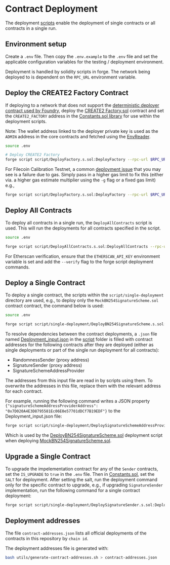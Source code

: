 # Contract Deployment

The deployment [scripts](script) enable the deployment of single contracts or all contracts in a single run.

## Environment setup

Create a `.env` file. Then copy the `.env.example` to the `.env` file and set the applicable configuration variables for the testing / deployment environment.

Deployment is handled by solidity scripts in forge. The network being deployed to is dependent on the `RPC_URL` environment variable.

## Deploy the CREATE2 Factory Contract

If deploying to a network that does not support the [deterministic deployer contract used by Foundry](https://book.getfoundry.sh/guides/deterministic-deployments-using-create2), deploy the [CREATE2 Factory.sol](src/Factory.sol) contract and set the `CREATE2_FACTORY` address in the [Constants.sol library](script/libraries/Constants.sol) for use within the deployment scripts. 

Note: The wallet address linked to the deployer private key is used as the `ADMIN` address in the core contracts and fetched using the [EnvReader](script/utils/EnvReader.sol).


```sh
source .env

# Deploy CREATE2 Factory
forge script script/DeployFactory.s.sol:DeployFactory --rpc-url $RPC_URL --private-key $PRIVATE_KEY --broadcast --slow
```

For Filecoin Calibration Testnet, a common [deployment issue](https://github.com/filecoin-project/fevm-foundry-kit) that you may see is a failure due to gas. Simply pass in a higher gas limit to fix this (either via. a higher gas estimate multiplier using the `-g` flag or a fixed gas limit) e.g.,

```sh
forge script script/DeployFactory.s.sol:DeployFactory --rpc-url $RPC_URL --private-key $PRIVATE_KEY --broadcast --slow -g 10000
```

## Deploy All Contracts

To deploy all contracts in a single run, the `DeployAllContracts` script is used. This will run the deployments for all contracts specified in the script.
```sh
source .env

forge script script/DeployAllContracts.s.sol:DeployAllContracts --rpc-url $RPC_URL --private-key $PRIVATE_KEY --broadcast --slow
```

For Etherscan verification, ensure that the `ETHERSCAN_API_KEY` environment variable is set and add the `--verify` flag to the forge script deployment commands.

## Deploy a Single Contract

To deploy a single contract, the scripts within the `script/single-deployment` directory are used, e.g., to deploy only the `MockBN254SignatureScheme.sol` contract contract, the command below is used:

```sh
source .env

forge script script/single-deployment/DeployBN254SignatureScheme.s.sol:DeployBN254SignatureScheme --rpc-url $RPC_URL --private-key $PRIVATE_KEY --broadcast --slow
```

To resolve dependencies between the contract deployments, a `.json` file named [Deployment_input.json](script/json/Deployment_input.json) in the [script](script) folder is filled with contract addresses for the following contracts after they are deployed (either as single deployments or part of the single run deployment for all contracts):
* RandomnessSender (proxy address)
* SignatureSender (proxy address)
* SignatureSchemeAddressProvider

The addresses from this input file are read in by scripts using them. To overwrite the addresses in this file, replace them with the relevant address for each contract.

For example, running the following command writes a JSON property `{"signatureSchemeAddressProviderAddress": "0x7D020A4E3D8795581Ec06E0e57701dDCf7B19EDF"}` to the Deployment_input.json file:

```bash
forge script script/single-deployment/DeploySignatureSchemeAddressProvider.s.sol:DeploySignatureSchemeAddressProvider --rpc-url $RPC_URL --private-key $PRIVATE_KEY --broadcast --slow
```

Which is used by the [DeployBN254SignatureScheme.sol](script/single-deployment/DeployBN254SignatureScheme.s.sol) deployment script when deploying [MockBN254SignatureScheme.sol](src/mocks/MockBN254SignatureScheme.sol).


## Upgrade a Single Contract

To upgrade the impelementation contract for any of the `Sender` contracts, set the `IS_UPGRADE` to `true` in the `.env` file. Then in [Constants.sol](script/libraries/Constants.sol), set the `SALT` for deployment. After setting the salt, run the deployment command only for the specific contract to upgrade, e.g., if upgrading `SignatureSender` implementation, run the following command for a single contract deployment:

```bash
forge script script/single-deployment/DeploySignatureSender.s.sol:DeploySignatureSender --rpc-url $RPC_URL --private-key $PRIVATE_KEY --broadcast --slow
```


## Deployment addresses

The file `contract-addresses.json` lists all official deployments of the contracts in this repository by `chain id`.

The deployment addresses file is generated with:

```sh
bash utils/generate-contract-addresses.sh > contract-addresses.json
```